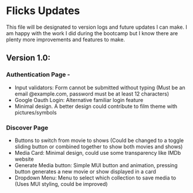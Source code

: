 # Flicks Updates

This file will be designated to version logs and future updates I can make. I am happy with the work I did during the bootcamp but I know there are plenty more improvements and features to make.

## Version 1.0:
### Authentication Page - 
- Input validators: Form cannot be submitted without typing (Must be an email @example.com, password must be at least 12 characters)
- Google Oauth Login: Alternative familiar login feature
- Minimal design. A better design could contribute to film theme with pictures/symbols

### Discover Page
- Buttons to switch from movie to shows (Could be changed to a toggle sliding button or combined together to show both movies and shows)
- Media Card: Minimal design, could use some transparency like IMDb website
- Generate Media button: Simple MUI button and animation, pressing button generates a new movie or show displayed in a card
- Dropdown Menu: Menu to select which collection to save media to (Uses MUI styling, could be improved)